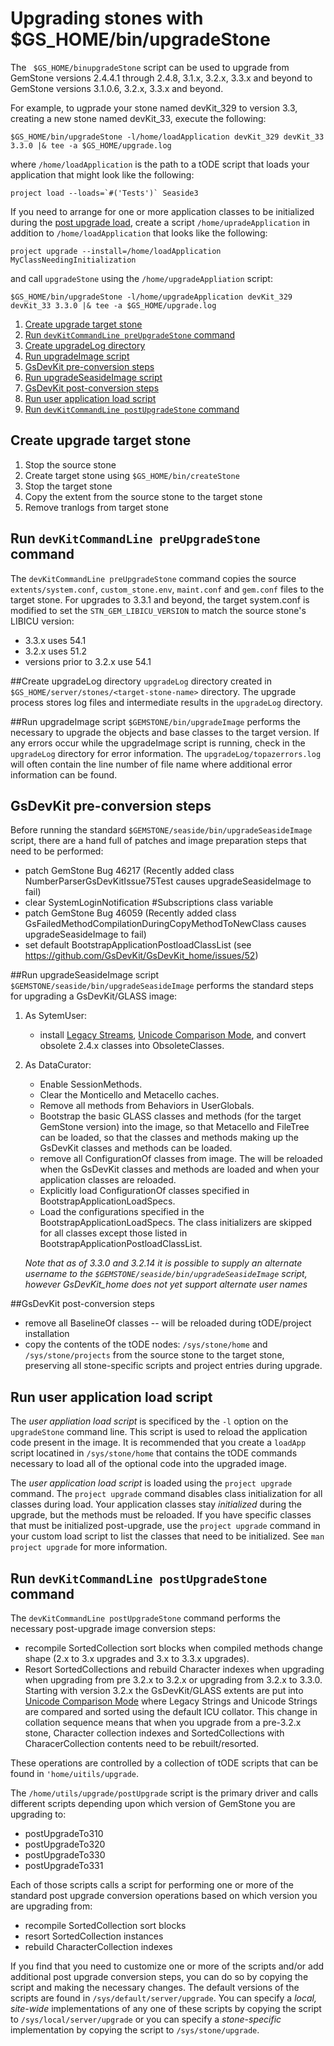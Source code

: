 # Upgrading stones with $GS_HOME/bin/upgradeStone
The ` $GS_HOME/binupgradeStone` script can be used to upgrade from GemStone versions 2.4.4.1 through 2.4.8, 3.1.x, 3.2.x, 3.3.x and beyond to GemStone versions 3.1.0.6, 3.2.x, 3.3.x and beyond.

For example, to ugprade your stone named devKit_329 to version 3.3, creating a new stone named devKit_33, execute the following:

```
$GS_HOME/bin/upgradeStone -l/home/loadApplication devKit_329 devKit_33 3.3.0 |& tee -a $GS_HOME/upgrade.log
```

where `/home/loadApplication` is the path to a tODE script that loads your application that might look like the following:

```
project load --loads=`#('Tests')` Seaside3
```

If you need to arrange for one or more application classes to be initialized during the [post upgrade load](#run-user-application-load-script), create a script `/home/upradeApplication` in addition to `/home/loadApplication` that looks like the following:

```
project upgrade --install=/home/loadApplication MyClassNeedingInitialization
```

and call `upgradeStone` using the `/home/upgradeAppliation` script:

```
$GS_HOME/bin/upgradeStone -l/home/upgradeApplication devKit_329 devKit_33 3.3.0 |& tee -a $GS_HOME/upgrade.log
```


1. [Create upgrade target stone](#create-upgrade-target-stone)
2. [Run `devKitCommandLine preUpgradeStone` command](#run-devkitcommandline-preupgradestone-command)
3. [Create upgradeLog directory](#create-upgradelog-directory)
4. [Run upgradeImage script](#run-upgradeimage-script)
5. [GsDevKit pre-conversion steps](#gsdevkit-pre-conversion-steps)
6. [Run upgradeSeasideImage script](#run-upgradeseasideimage-script)
7. [GsDevKit post-conversion steps](#gsdevkit-post-conversion-steps)
8. [Run user application load script](#run-user-application-load-script)
9. [Run `devKitCommandLine postUpgradeStone` command](#run-devkitcommandline-postupgradestone-command)

## Create upgrade target stone
1. Stop the source stone
2. Create target stone using `$GS_HOME/bin/createStone`
3. Stop the target stone
4. Copy the extent from the source stone to the target stone
5. Remove tranlogs from target stone

## Run `devKitCommandLine preUpgradeStone` command
The `devKitCommandLine preUpgradeStone` command copies the source `extents/system.conf`, `custom_stone.env`, `maint.conf` and `gem.conf` files to the target stone. For upgrades to 3.3.1 and beyond, the target system.conf is modified to set the `STN_GEM_LIBICU_VERSION` to match the source stone's LIBICU version:

- 3.3.x uses 54.1
- 3.2.x uses 51.2
- versions prior to 3.2.x use 54.1

##Create upgradeLog directory
`upgradeLog` directory created in `$GS_HOME/server/stones/<target-stone-name>` directory.
The upgrade process stores log files and intermediate results in the `upgradeLog` directory. 

##Run upgradeImage script
`$GEMSTONE/bin/upgradeImage` performs the necessary to upgrade the objects and base classes to the target version. If any errors occur while the upgradeImage script is running, check in the `upgradeLog` directory for error information. The `upgradeLog/topazerrors.log` will often contain the line number of file name where additional error information can be found.

## GsDevKit pre-conversion steps
Before running the standard `$GEMSTONE/seaside/bin/upgradeSeasideImage` script, there are a hand full of patches and image preparation steps that need to be performed:
- patch GemStone Bug 46217 (Recently added class NumberParserGsDevKitIssue75Test causes upgradeSeasideImage to fail)
- clear SystemLoginNotification #Subscriptions class variable
- patch GemStone Bug 46059 (Recently added class GsFailedMethodCompilationDuringCopyMethodToNewClass causes upgradeSeasideImage to fail)
- set default BootstrapApplicationPostloadClassList (see https://github.com/GsDevKit/GsDevKit_home/issues/52)

##Run upgradeSeasideImage script
`$GEMSTONE/seaside/bin/upgradeSeasideImage` performs the standard steps for upgrading a GsDevKit/GLASS image:

1. As SytemUser:
   - install [Legacy Streams][2], [Unicode Comparison Mode][1], and convert obsolete 2.4.x classes into ObsoleteClasses.

2. As DataCurator:
   - Enable SessionMethods.
   - Clear the Monticello and Metacello caches.
   - Remove all methods from Behaviors in UserGlobals.
   - Bootstrap the basic GLASS classes and methods (for the target GemStone version) into the image, so that Metacello and FileTree can be loaded, so that the classes and methods making up the GsDevKit classes and methods can be loaded.
   - remove all ConfigurationOf classes from image. The will be reloaded when the GsDevKit classes and methods are loaded and when your application classes are reloaded.
   - Explicitly load ConfigurationOf classes specified in BootstrapApplicationLoadSpecs.
   - Load the configurations specified in the BootstrapApplicationLoadSpecs. The class initializers are skipped for all classes except those listed in BootstrapApplicationPostloadClassList.

   *Note that as of 3.3.0 and 3.2.14 it is possible to supply an alternate username to the `$GEMSTONE/seaside/bin/upgradeSeasideImage` script, however GsDevKit_home does not yet support alternate user names*

##GsDevKit post-conversion steps

- remove all BaselineOf classes -- will be reloaded during tODE/project installation
- copy the contents of the tODE nodes: `/sys/stone/home` and `/sys/stone/projects` from the source stone to the target stone, preserving all stone-specific scripts and project entries during upgrade.

## Run user application load script
The *user appliation load script* is specificed by the `-l` option on the `upgradeStone` command line. This script is used to reload the application code present in the image. It is recommended that you create a `loadApp` script locatined in `/sys/stone/home` that contains the tODE commands necessary to load all of the optional code into the upgraded image. 

The  *user application load script* is loaded using the `project upgrade` command. The `project upgrade` command disables class initialization for all classes during load. Your application classes stay *initialized* during the upgrade, but the methods must be reloaded. If you have specific classes that must be initialized post-upgrade, use the `project upgrade` command in your custom load script to list the classes that need to be initialized. See `man project upgrade` for more information.

## Run `devKitCommandLine postUpgradeStone` command
The `devKitCommandLine postUpgradeStone` command performs the necessary post-upgrade image conversion steps:
- recompile SortedCollection sort blocks when compiled methods change shape (2.x to 3.x upgrades and 3.x to 3.3.x upgrades).
- Resort SortedCollections and rebuild Character indexes when upgrading when upgrading from pre 3.2.x to 3.2.x or upgrading from 3.2.x to 3.3.0. Starting with version 3.2.x the GsDevKit/GLASS extents are put into [Unicode Comparison Mode][1] where Legacy Strings and Unicode Strings are compared and sorted using the default ICU collator. This change in collation sequence means that when you upgrade from a pre-3.2.x stone, Character collection indexes and SortedCollections with CharacerCollection contents need to be rebuilt/resorted.

These operations are controlled by a collection of tODE scripts that can be found in `'home/uitils/upgrade`. 

The `/home/utils/upgrade/postUpgrade` script is the primary driver and calls different scripts depending upon which version of GemStone you are upgrading to:

  - postUpgradeTo310
  - postUpgradeTo320
  - postUpgradeTo330
  - postUpgradeTo331 	

Each of those scripts calls a script for performing one or more of the standard post upgrade conversion operations based on which version you are upgrading from:

  - recompile SortedCollection sort blocks
  - resort SortedCollection instances
  - rebuild CharacterCollection indexes

If you find that you need to customize one or more of the scripts and/or add additional post upgrade conversion steps, you can do so by copying the script and making the necessary changes. The default versions of the scripts are found in `/sys/default/server/upgrade`. You can specify a *local, site-wide* implementations of any one of these scripts by copying the script to `/sys/local/server/upgrade` or you can specify a *stone-specific* implementation by copying the script to `/sys/stone/upgrade`.

[1]: https://downloads.gemtalksystems.com/docs/GemStone64/3.3.x/GS64-ProgGuide-3.3/GS64-ProgGuide-3.3.htm?https://downloads.gemtalksystems.com/docs/GemStone64/3.3.x/GS64-ProgGuide-3.3/5-Strings.htm
[2]: https://downloads.gemtalksystems.com/docs/GemStone64/3.2.x/GS64-ProgGuide-3.2/4-Collections.htm#pgfId-485477
